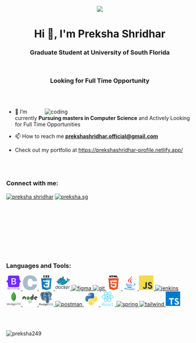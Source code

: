 <p align="center">
<!--   <a href="https://preksha249.io"> -->
    <img src="https://media.giphy.com/media/LMcB8XospGZO8UQq87/giphy.gif" width="50%">
<!--   </a> -->
</p>
<!-- [![MasterHead](https://media.giphy.com/media/LMcB8XospGZO8UQq87/giphy.gif)](https://rishavchanda.io) -->
<h1 align="center">Hi 👋, I'm Preksha Shridhar</h1>
<h3 align="center">Graduate Student at University of South Florida</h3><br/>
<h3 align="center">Looking for Full Time Opportunity</h3>
<p><br></br></p>
<img align="right" alt="coding" width="400" src="https://media.giphy.com/media/9PhdJO4CMfyfXDCnko/giphy.gif">

- 🌱 I’m currently **Pursuing masters in Computer Science** and Actively Looking for Full Time Opportunities

- 📫 How to reach me **prekshashridhar.official@gmail.com**
- Check out my portfolio at https://prekshashridhar-profile.netlify.app/ 

<p><br></br></p>
<h3 align="left">Connect with me:</h3>
<p align="left">
<a href="https://linkedin.com/in/prekshashridhar" target="blank"><img align="center" src="https://raw.githubusercontent.com/rahuldkjain/github-profile-readme-generator/master/src/images/icons/Social/linked-in-alt.svg" alt="preksha shridhar" height="30" width="40" /></a>
<a href="https://instagram.com/preksha.sg" target="blank"><img align="center" src="https://raw.githubusercontent.com/rahuldkjain/github-profile-readme-generator/master/src/images/icons/Social/instagram.svg" alt="preksha.sg" height="30" width="40" /></a>
</p>

<p><br></br></p><p><br></br></p><p><br></br></p>
<h3 align="left">Languages and Tools:</h3>
<p align="left"> <a href="https://getbootstrap.com" target="_blank" rel="noreferrer"> <img src="https://raw.githubusercontent.com/devicons/devicon/master/icons/bootstrap/bootstrap-plain-wordmark.svg" alt="bootstrap" width="40" height="40"/> </a> <a href="https://www.cprogramming.com/" target="_blank" rel="noreferrer"> <img src="https://raw.githubusercontent.com/devicons/devicon/master/icons/c/c-original.svg" alt="c" width="40" height="40"/> </a> <a href="https://www.w3schools.com/css/" target="_blank" rel="noreferrer"> <img src="https://raw.githubusercontent.com/devicons/devicon/master/icons/css3/css3-original-wordmark.svg" alt="css3" width="40" height="40"/> </a> <a href="https://www.docker.com/" target="_blank" rel="noreferrer"> <img src="https://raw.githubusercontent.com/devicons/devicon/master/icons/docker/docker-original-wordmark.svg" alt="docker" width="40" height="40"/> </a> <a href="https://www.figma.com/" target="_blank" rel="noreferrer"> <img src="https://www.vectorlogo.zone/logos/figma/figma-icon.svg" alt="figma" width="40" height="40"/> </a> <a href="https://git-scm.com/" target="_blank" rel="noreferrer"> <img src="https://www.vectorlogo.zone/logos/git-scm/git-scm-icon.svg" alt="git" width="40" height="40"/> </a> <a href="https://www.w3.org/html/" target="_blank" rel="noreferrer"> <img src="https://raw.githubusercontent.com/devicons/devicon/master/icons/html5/html5-original-wordmark.svg" alt="html5" width="40" height="40"/> </a> <a href="https://www.java.com" target="_blank" rel="noreferrer"> <img src="https://raw.githubusercontent.com/devicons/devicon/master/icons/java/java-original.svg" alt="java" width="40" height="40"/> </a> <a href="https://developer.mozilla.org/en-US/docs/Web/JavaScript" target="_blank" rel="noreferrer"> <img src="https://raw.githubusercontent.com/devicons/devicon/master/icons/javascript/javascript-original.svg" alt="javascript" width="40" height="40"/> </a> <a href="https://www.jenkins.io" target="_blank" rel="noreferrer"> <img src="https://www.vectorlogo.zone/logos/jenkins/jenkins-icon.svg" alt="jenkins" width="40" height="40"/> </a> <a href="https://www.mongodb.com/" target="_blank" rel="noreferrer"> <img src="https://raw.githubusercontent.com/devicons/devicon/master/icons/mongodb/mongodb-original-wordmark.svg" alt="mongodb" width="40" height="40"/> </a> <a href="https://nodejs.org" target="_blank" rel="noreferrer"> <img src="https://raw.githubusercontent.com/devicons/devicon/master/icons/nodejs/nodejs-original-wordmark.svg" alt="nodejs" width="40" height="40"/> </a> <a href="https://www.postgresql.org" target="_blank" rel="noreferrer"> <img src="https://raw.githubusercontent.com/devicons/devicon/master/icons/postgresql/postgresql-original-wordmark.svg" alt="postgresql" width="40" height="40"/> </a> <a href="https://postman.com" target="_blank" rel="noreferrer"> <img src="https://www.vectorlogo.zone/logos/getpostman/getpostman-icon.svg" alt="postman" width="40" height="40"/> </a> <a href="https://www.python.org" target="_blank" rel="noreferrer"> <img src="https://raw.githubusercontent.com/devicons/devicon/master/icons/python/python-original.svg" alt="python" width="40" height="40"/> </a> <a href="https://reactjs.org/" target="_blank" rel="noreferrer"> <img src="https://raw.githubusercontent.com/devicons/devicon/master/icons/react/react-original-wordmark.svg" alt="react" width="40" height="40"/> </a> <a href="https://spring.io/" target="_blank" rel="noreferrer"> <img src="https://www.vectorlogo.zone/logos/springio/springio-icon.svg" alt="spring" width="40" height="40"/> </a> <a href="https://tailwindcss.com/" target="_blank" rel="noreferrer"> <img src="https://www.vectorlogo.zone/logos/tailwindcss/tailwindcss-icon.svg" alt="tailwind" width="40" height="40"/> </a> <a href="https://www.typescriptlang.org/" target="_blank" rel="noreferrer"> <img src="https://raw.githubusercontent.com/devicons/devicon/master/icons/typescript/typescript-original.svg" alt="typescript" width="40" height="40"/> </a> </p>

<!--<h3 align="left">Support:</h3>
<p><a href="https://www.buymeacoffee.com/preksha249"> <img align="left" src="https://cdn.buymeacoffee.com/buttons/v2/default-yellow.png" height="50" width="210" alt="preksha249" /></a><a href="https://ko-fi.com/preksha249"> <img align="left" src="https://cdn.ko-fi.com/cdn/kofi3.png?v=3" height="50" width="210" alt="preksha249" /></a></p><br><br>-->
<p><br></br></p>
<p><img align="left" src="https://github-readme-stats.vercel.app/api/top-langs?username=preksha249&show_icons=true&locale=en&layout=compact" alt="preksha249" /></p>

<!--<p>&nbsp;<img align="center" src="https://github-readme-stats.vercel.app/api?username=preksha249&show_icons=true&locale=en" alt="preksha249" /></p>-->

<!--<p><img align="center" src="https://github-readme-streak-stats.herokuapp.com/?user=preksha249&" alt="preksha249" /></p>-->
